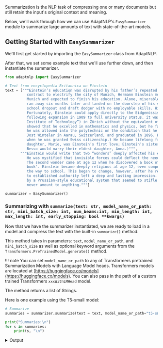 Summarization is the NLP task of compressing one or many documents but still retain the input's original context and 
meaning.

Below, we'll walk through how we can use AdaptNLP's `EasySummarizer` module to summarize large amounts of text with
state-of-the-art models.


## Getting Started with `EasySummarizer`

We'll first get started by importing the `EasySummarizer` class from AdaptNLP.

After that, we set some example text that we'll use further down, and then instantiate the summarizer.

```python
from adaptnlp import EasySummarizer

# Text from encyclopedia Britannica on Einstein
text = ["""Einstein’s education was disrupted by his father’s repeated failures at business. In 1894, after his company failed to get an important 
          contract to electrify the city of Munich, Hermann Einstein moved to Milan to work with a relative. Einstein was left at a boardinghouse in 
          Munich and expected to finish his education. Alone, miserable, and repelled by the looming prospect of military duty when he turned 16, Einstein 
          ran away six months later and landed on the doorstep of his surprised parents. His parents realized the enormous problems that he faced as a 
          school dropout and draft dodger with no employable skills. His prospects did not look promising.
          Fortunately, Einstein could apply directly to the Eidgenössische Polytechnische Schule (“Swiss Federal Polytechnic School”; in 1911, 
          following expansion in 1909 to full university status, it was renamed the Eidgenössische Technische Hochschule, or “Swiss Federal 
          Institute of Technology”) in Zürich without the equivalent of a high school diploma if he passed its stiff entrance examinations. His marks 
          showed that he excelled in mathematics and physics, but he failed at French, chemistry, and biology. Because of his exceptional math scores, 
          he was allowed into the polytechnic on the condition that he first finish his formal schooling. He went to a special high school run by 
          Jost Winteler in Aarau, Switzerland, and graduated in 1896. He also renounced his German citizenship at that time. (He was stateless until 1901, 
          when he was granted Swiss citizenship.) He became lifelong friends with the Winteler family, with whom he had been boarding. (Winteler’s 
          daughter, Marie, was Einstein’s first love; Einstein’s sister, Maja, would eventually marry Winteler’s son Paul; and his close friend Michele 
          Besso would marry their eldest daughter, Anna.)""",
       """Einstein would write that two “wonders” deeply affected his early years. The first was his encounter with a compass at age five. 
          He was mystified that invisible forces could deflect the needle. This would lead to a lifelong fascination with invisible forces. 
          The second wonder came at age 12 when he discovered a book of geometry, which he devoured, calling it his 'sacred little geometry 
          book'. Einstein became deeply religious at age 12, even composing several songs in praise of God and chanting religious songs on 
          the way to school. This began to change, however, after he read science books that contradicted his religious beliefs. This challenge 
          to established authority left a deep and lasting impression. At the Luitpold Gymnasium, Einstein often felt out of place and victimized 
          by a Prussian-style educational system that seemed to stifle originality and creativity. One teacher even told him that he would 
          never amount to anything."""]

summarizer = EasySummarizer()
```

### Summarizing with `summarize(text: str, model_name_or_path: str, mini_batch_size: int, num_beams:int, min_length: int, max_length: int, early_stopping: bool **kwargs)`

Now that we have the summarizer instantiated, we are ready to load in a model and compress the text 
with the built-in `summarize()` method.  

This method takes in parameters: `text`, `model_name_or_path`, and `mini_batch_size` as well as optional keyword arguments
from the `Transformers.PreTrainedModel.generate()` method.

!!! note 
    You can set `model_name_or_path` to any of Transformers pretrained Summarization Models with Language Model heads.
    Transformers models are located at [https://huggingface.co/models](https://huggingface.co/models).  You can also pass in
    the path of a custom trained Transformers `xxxWithLMHead` model.
 
The method returns a list of Strings.

Here is one example using the T5-small model:

```python
# Summarize
summaries = summarizer.summarize(text = text, model_name_or_path="t5-small", mini_batch_size=1, num_beams = 4, min_length=0, max_length=100, early_stopping=True)

print("Summaries:\n")
for s in summaries:
    print(s, "\n")
```
<details>
<summary>Output</summary>
```
Einstein was left at a boardinghouse in Munich and expected to finish his education . in 1894, after his company failed to get an important contract to electrify the city of Munich, Hermann Einstein moved to Milan to work with a relative . his parents realized the enormous problems he faced as a school dropout and draft dodger with no employable skills . 

Einstein was mystified invisible forces could deflect the needle . the second wonder came at age 12 when he discovered a book of geometry . Einstein became deeply religious at age 12 . 
```
</details>

Another example is shown below using the Bart-large trained on CNN data:

```python
# Summarize
summaries = summarizer.summarize(text = text, model_name_or_path="bart-large-cnn", mini_batch_size=1, num_beams = 2, min_length=40, max_length=300, early_stopping=True)

print("Summaries:\n")
for s in summaries:
    print(s, "\n")
```
<details>
<summary>Output</summary>
```
Einstein's education was disrupted by his father's repeated failures at business. He ran away at 16 to escape the prospect of military duty. He went to a special high school run by Jost Winteler in Aarau, Switzerland. 

Einstein would write that two ‘wonders’ deeply affected his early years. The first was his encounter with a compass at age five. The second wonder came at age 12 when he discovered a book of geometry. 
```
</details>

Below are some examples of Hugging Face's Pre-Trained Summarization models that you can use (These do
not include models hosted in Hugging Face's model repo):

| Model |  ID  |
| ----- | ---- |
| T5    |   't5-small'   |
|       |   't5-base'    |
|       |   't5-large'   | 
|       |   't5-3B'      |
|       |   't5-11B'     |
| Bart  |   'bart-large-cnn' |
